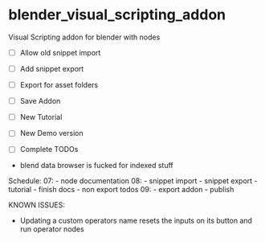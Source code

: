 # blender_visual_scripting_addon
Visual Scripting addon for blender with nodes

- [ ] Allow old snippet import
- [ ] Add snippet export

- [ ] Export for asset folders
- [ ] Save Addon

- [ ] New Tutorial
- [ ] New Demo version

- [ ] Complete TODOs

- blend data browser is fucked for indexed stuff


Schedule:
07: - node documentation
08: - snippet import
    - snippet export
    - tutorial
    - finish docs
    - non export todos
09: - export addon
    - publish


KNOWN ISSUES:

- Updating a custom operators name resets the inputs on its button and run operator nodes
